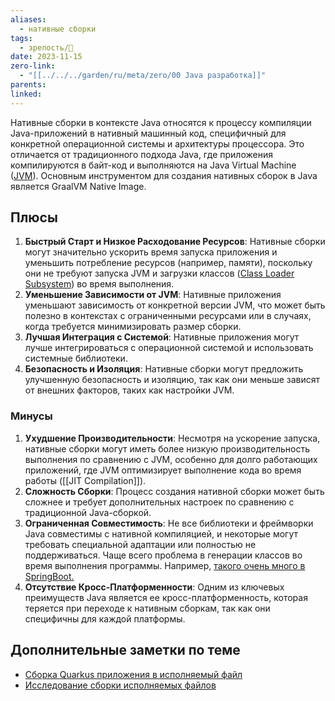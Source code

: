 ```yaml
---
aliases:
  - нативные сборки
tags:
  - зрелость/🌱
date: 2023-11-15
zero-link:
  - "[[../../../garden/ru/meta/zero/00 Java разработка]]"
parents: 
linked: 
---
```

Нативные сборки в контексте Java относятся к процессу компиляции Java-приложений в нативный машинный код, специфичный для конкретной операционной системы и архитектуры процессора. Это отличается от традиционного подхода Java, где приложения компилируются в байт-код и выполняются на Java Virtual Machine ([JVM](JVM.md)). Основным инструментом для создания нативных сборок в Java является GraalVM Native Image.
## Плюсы
1. **Быстрый Старт и Низкое Расходование Ресурсов**: Нативные сборки могут значительно ускорить время запуска приложения и уменьшить потребление ресурсов (например, памяти), поскольку они не требуют запуска JVM и загрузки классов ([Class Loader Subsystem](Class%20Loader%20Subsystem.md)) во время выполнения.
2. **Уменьшение Зависимости от JVM**: Нативные приложения уменьшают зависимость от конкретной версии JVM, что может быть полезно в контекстах с ограниченными ресурсами или в случаях, когда требуется минимизировать размер сборки.
3. **Лучшая Интеграция с Системой**: Нативные приложения могут лучше интегрироваться с операционной системой и использовать системные библиотеки.
4. **Безопасность и Изоляция**: Нативные сборки могут предложить улучшенную безопасность и изоляцию, так как они меньше зависят от внешних факторов, таких как настройки JVM.

### Минусы
1. **Ухудшение Производительности**: Несмотря на ускорение запуска, нативные сборки могут иметь более низкую производительность выполнения по сравнению с JVM, особенно для долго работающих приложений, где JVM оптимизирует выполнение кода во время работы ([[JIT Compilation]]).
2. **Сложность Сборки**: Процесс создания нативной сборки может быть сложнее и требует дополнительных настроек по сравнению с традиционной Java-сборкой.
3. **Ограниченная Совместимость**: Не все библиотеки и фреймворки Java совместимы с нативной компиляцией, и некоторые могут требовать специальной адаптации или полностью не поддерживаться. Чаще всего проблема в генерации классов во время выполнения программы. Например, [такого очень много в SpringBoot.](Создание%20прокси-объектов%20в%20SpringBoot.md)
4. **Отсутствие Кросс-Платформенности**: Одним из ключевых преимуществ Java является ее кросс-платформенность, которая теряется при переходе к нативным сборкам, так как они специфичны для каждой платформы.
## Дополнительные заметки по теме
- [Сборка Quarkus приложения в исполняемый файл](Сборка%20Quarkus%20приложения%20в%20исполняемый%20файл.md)
- [Исследование сборки исполняемых файлов](Исследование%20сборки%20исполняемых%20файлов.md)